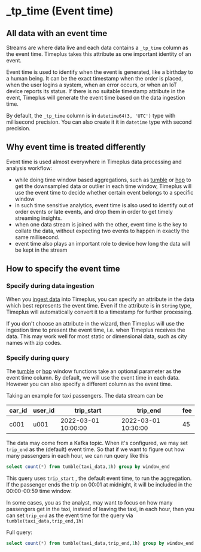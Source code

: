 # _tp_time (Event time)

## All data with an event time

Streams are where data live and each data contains a `_tp_time` column as the event time. Timeplus takes this attribute as one important identity of an event.

Event time is used to identify when the event is generated, like a birthday to a human being.  It can be the exact timestamp when the order is placed, when the user logins a system, when an error occurs, or when an IoT device reports its status. If there is no suitable timestamp attribute in the event, Timeplus will generate the event time based on the data ingestion time.

By default, the `_tp_time` column is in `datetime64(3, 'UTC')` type with millisecond precision. You can also create it it in `datetime` type with second precision. 

## Why event time is treated differently

Event time is used almost everywhere in Timeplus data processing and analysis workflow:

* while doing time window based aggregations, such as [tumble](functions#tumble) or [hop](functions#hop) to get the downsampled data or outlier in each time window, Timeplus will use the event time to decide whether certain event belongs to a specific window
* in such time sensitive analytics, event time is also used to identify out of order events or late events, and drop them in order to get timely streaming insights.
* when one data stream is joined with the other, event time is the key to collate the data, without expecting two events to happen in  exactly the same millisecond.
* event time also plays an important role to device how long the data will be kept in the stream

## How to specify the event time

### Specify during data ingestion

When you [ingest data](ingestion) into Timeplus, you can specify an attribute in the data which best represents the event time. Even if the attribute is in `String` type, Timeplus will automatically convert it to a timestamp for further processing.

If you don't choose an attribute in the wizard, then Timeplus will use the ingestion time to present the event time, i.e. when Timeplus receives the data. This may work well for most static or dimensional data, such as city names with zip codes.

### Specify during query

The [tumble](functions#tumble) or [hop](functions#hop) window functions take an optional parameter as the event time column. By default, we will use the event time in each data. However you can also specify a different column as the event time.

Taking an example for taxi passengers. The data stream can be

| car_id | user_id | trip_start          | trip_end            | fee  |
| ------ | ------- | ------------------- | ------------------- | ---- |
| c001   | u001    | 2022-03-01 10:00:00 | 2022-03-01 10:30:00 | 45   |

The data may come from a Kafka topic. When it's configured, we may set `trip_end` as the (default) event time. So that if we want to figure out how many passengers in each hour, we can run query like this

```sql
select count(*) from tumble(taxi_data,1h) group by window_end
```

This query uses `trip_start` , the default event time, to run the aggregation. If the passenger ends the trip on 00:01 at midnight, it will be included in the 00:00-00:59 time window.

In some cases, you as the analyst, may want to focus on how many passengers get in the taxi, instead of leaving the taxi, in each hour, then you can set `trip_end` as the event time for the query via `tumble(taxi_data,trip_end,1h)` 

Full query:

```sql
select count(*) from tumble(taxi_data,trip_end,1h) group by window_end
```

